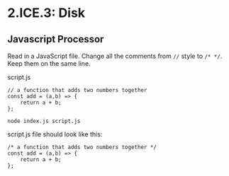 # 2.ICE.3: Disk

## Javascript Processor

Read in a JavaScript file. Change all the comments from `//` style to `/* */`. Keep them on the same line.

script.js

```text
// a function that adds two numbers together
const add = (a,b) => {
    return a + b;
};
```

```text
node index.js script.js
```

script.js file should look like this:

```text
/* a function that adds two numbers together */
const add = (a,b) => {
    return a + b;
};
```


